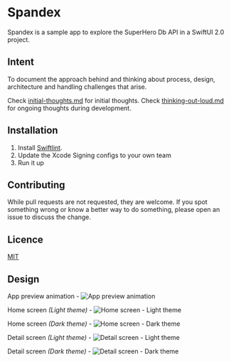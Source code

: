 # Spandex

Spandex is a sample app to explore the SuperHero Db API in a SwiftUI 2.0 project.

## Intent
To document the approach behind and thinking about process, design, architecture and handling challenges that arise.

Check [initial-thoughts.md](https://github.com/Codeglee/Spandex/blob/develop/initial-thoughts.md) for initial thoughts.
Check [thinking-out-loud.md](https://github.com/Codeglee/Spandex/blob/develop/thinking-out-loud.md) for ongoing thoughts during development.

## Installation

1. Install [Swiftlint](https://github.com/realm/SwiftLint).
2. Update the Xcode Signing configs to your own team
3. Run it up

## Contributing
While pull requests are not requested, they are welcome. If you spot something wrong or know a better way to do something, please open an issue to discuss the change.

## Licence
[MIT](https://choosealicense.com/licenses/mit/)

## Design
App preview animation - ![App preview animation](Spandex.gif)

Home screen *(Light theme)* - ![Home screen - Light theme](Home-Light.png)

Home screen *(Dark theme)* - ![Home screen - Dark theme](Home-Dark.png)

Detail screen *(Light theme)* - ![Detail screen - Light theme](Detail-Light.png)

Detail screen *(Dark theme)* - ![Detail screen - Dark theme](Detail-Dark.png)
